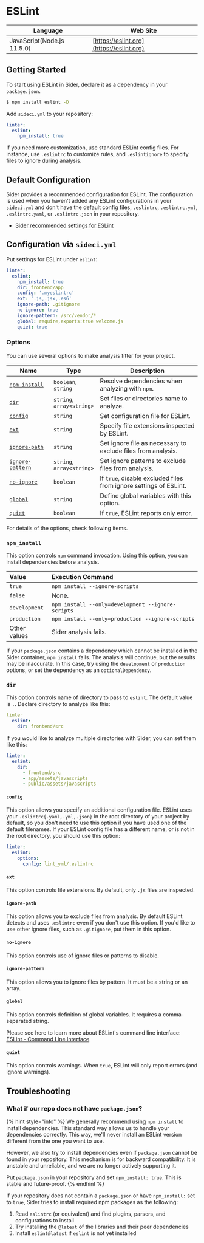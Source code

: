 # ESLint

| Language | Web Site |
| -------- | -------- |
| JavaScript(Node.js 11.5.0) | [https://eslint.org](https://eslint.org) |

## Getting Started

To start using ESLint in Sider, declare it as a dependency in your `package.json`.

```bash
$ npm install eslint -D
```

Add `sideci.yml` to your repository:

```yaml:sideci.yml
linter:
  eslint:
    npm_install: true
```

If you need more customization, use standard ESLint config files. For instance, use `.eslintrc` to customize rules, and `.eslintignore` to specify files to ignore during analysis.

## Default Configuration

Sider provides a recommended configuration for ESLint. The configuration is used when you haven't added any ESLint configurations in your `sideci.yml` and don't have the default config files, `.eslintrc`, `.eslintrc.yml`, `.eslintrc.yaml`, or `.eslintrc.json` in your repository.

* [Sider recommended settings for ESLint](https://github.com/actcat/sideci_config/blob/master/javascript/eslint/eslintrc)

## Configuration via `sideci.yml`

Put settings for ESLint under `eslint`:

```yaml:sideci.yml
linter:
  eslint:
    npm_install: true
    dir: frontend/app
    config: '.myeslintrc'
    ext: '.js,.jsx,.es6'
    ignore-path: .gitignore
    no-ignore: true
    ignore-pattern: /src/vendor/*
    global: require,exports:true welcome.js
    quiet: true
```

### Options

You can use several options to make analysis fitter for your project.

| Name | Type | Description |
| ---- | ---- | ----------- |
| [`npm_install`](#npm_install) | `boolean`,<br />`string` | Resolve dependencies when analyzing with `npm`. |
| [`dir`](#dir) | `string`,<br />`array<string>` | Set files or directories name to analyze. |
| [`config`](#config) | `string` | Set configuration file for ESLint. |
| [`ext`](#ext) | `string` | Specify file extensions inspected by ESLint. |
| [`ignore-path`](#ignore-path) | `string` | Set ignore file as necessary to exclude files from analysis. |
| [`ignore-pattern`](#ignore-pattern) | `string`,<br />`array<string>` | Set ignore patterns to exclude files from analysis. |
| [`no-ignore`](#no-ignore) | `boolean` | If `true`, disable excluded files from ignore settings of ESLint. |
| [`global`](#global) | `string` | Define global variables with this option. |
| [`quiet`](#quiet) | `boolean` | If `true`, ESLint reports only error. |

For details of the options, check following items.

### `npm_install`

This option controls `npm` command invocation. Using this option, you can install dependencies before analysis.

| Value | Execution Command |
| :---- | :---------------- |
| `true` | `npm install --ignore-scripts` |
| `false` | None. |
| `development` | `npm install --only=development --ignore-scripts` |
| `production` | `npm install --only=production --ignore-scripts` |
| Other values | Sider analysis fails. |

If your `package.json` contains a dependency which cannot be installed in the Sider container, `npm install` fails. The analysis will continue, but the results may be inaccurate. In this case, try using the `development` or `production` options, or set the dependency as an `optionalDependency`.

### `dir`

This option controls name of directory to pass to `eslint`. The default value is `.`. Declare directory to analyze like this:

```yaml:sideci.yml
linter
  eslint:
    dir: frontend/src
```

If you would like to analyze multiple directories with Sider, you can set them like this:

```yaml:sideci.yml
linter:
  eslint:
    dir:
      - frontend/src
      - app/assets/javascripts
      - public/assets/javascripts
```

#### `config`

This option allows you specify an additional configuration file. ESLint uses your `.eslintrc{.yaml,.yml,.json}` in the root directory of your project by default, so you don't need to use this option if you have used one of the default filenames. If your ESLint config file has a different name, or is not in the root directory, you should use this option:

```yaml:sideci.yml
linter:
  eslint:
    options:
      config: lint_yml/.eslintrc
```

#### `ext`

This option controls file extensions. By default, only `.js` files are inspected.

#### `ignore-path`

This option allows you to exclude files from analysis. By default ESLint detects and uses `.eslintrc` even if you don't use this option. If you'd like to use other ignore files, such as `.gitignore`, put them in this option.

#### `no-ignore`

This option controls use of ignore files or patterns to disable.

#### `ignore-pattern`

This option allows you to ignore files by pattern. It must be a string or an array.

#### `global`

This option controls definition of global variables. It requires a comma-separated string.

Please see here to learn more about ESLint's command line interface: [ESLint - Command Line Interface](https://eslint.org/docs/user-guide/command-line-interface).

#### `quiet`

This option controls warnings. When `true`, ESLint will only report errors (and ignore warnings).

## Troubleshooting

### What if our repo does not have `package.json`?

{% hint style="info" %}
We generally recommend using `npm install` to install dependencies. This standard way allows us to handle your dependencies correctly. This way, we'll never install an ESLint version different from the one you want to use.

However, we also try to install dependencies even if `package.json` cannot be found in your repository. This mechanism is for backward compatibility. It is unstable and unreliable, and we are no longer actively supporting it.

Put `package.json` in your repository and set  `npm_install: true`. This is stable and future-proof.
{% endhint %}

If your repository does not contain a `package.json` or have `npm_install:` set to `true`, Sider tries to install required npm packages as the following:

1. Read `eslintrc` \(or equivalent\) and find plugins, parsers, and configurations to install
2. Try installing the `@latest` of the libraries and their peer dependencies
3. Install `eslint@latest` if `eslint` is not yet installed


